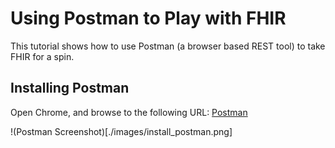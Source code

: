 # Using Postman to Play with FHIR

This tutorial shows how to use Postman (a browser based REST tool) to take FHIR for a spin.

## Installing Postman

Open Chrome, and browse to the following URL: [Postman](https://chrome.google.com/webstore/detail/postman/fhbjgbiflinjbdggehcddcbncdddomop?hl=en) 

!(Postman Screenshot)[./images/install_postman.png]